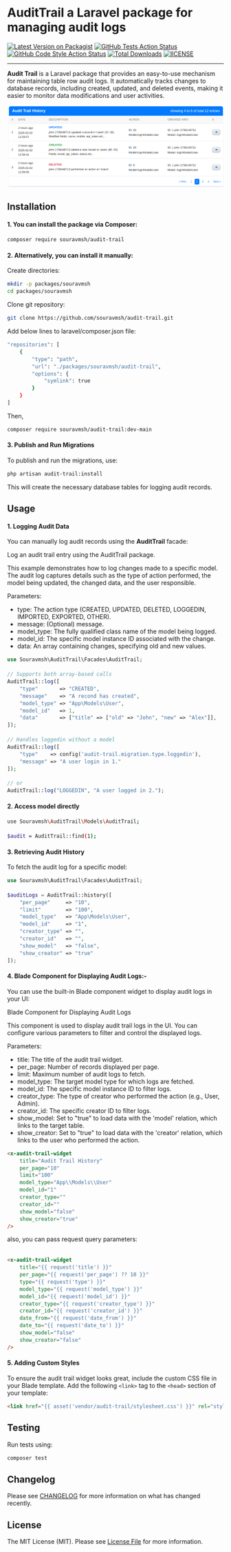 # AuditTrail a Laravel package for managing audit logs

[![Latest Version on Packagist](https://img.shields.io/packagist/v/souravmsh/audit-trail.svg?style=flat-square)](https://packagist.org/packages/souravmsh/audit-trail)
[![GitHub Tests Action Status](https://img.shields.io/github/actions/workflow/status/souravmsh/audit-trail/run-tests.yml?branch=main&label=tests&style=flat-square)](https://github.com/souravmsh/audit-trail/actions?query=workflow%3Arun-tests+branch%3Amain)
[![GitHub Code Style Action Status](https://img.shields.io/github/actions/workflow/status/souravmsh/audit-trail/fix-php-code-style-issues.yml?branch=main&label=code%20style&style=flat-square)](https://github.com/souravmsh/audit-trail/actions?query=workflow%3A"Fix+PHP+code+style+issues"+branch%3Amain)
[![Total Downloads](https://img.shields.io/packagist/dt/souravmsh/audit-trail.svg?style=flat-square)](https://packagist.org/packages/souravmsh/audit-trail)
[![lICENSE](https://img.shields.io/packagist/l/souravmsh/audit-trail)](https://github.com/souravmsh/audit-trail/blob/master/LICENSE.MD)

---
<b>Audit Trail</b> is a Laravel package that provides an easy-to-use mechanism for maintaining table row audit logs. It automatically tracks changes to database records, including created, updated, and deleted events, making it easier to monitor data modifications and user activities.

![Preview](public/preview.png)

## Installation
#### 1. You can install the package via Composer:

```bash
composer require souravmsh/audit-trail
```

#### 2. Alternatively, you can install it manually:
Create directories:
```bash
mkdir -p packages/souravmsh
cd packages/souravmsh
```
Clone git repository:
```bash
git clone https://github.com/souravmsh/audit-trail.git
```
Add below lines to laravel/composer.json file:
```bash
"repositories": [
    {
        "type": "path",
        "url": "./packages/souravmsh/audit-trail",
        "options": {
            "symlink": true
        }
    }
]
```
Then,
```bash
composer require souravmsh/audit-trail:dev-main

```
#### 3. Publish and Run Migrations

To publish and run the migrations, use:

```bash
php artisan audit-trail:install
```
This will create the necessary database tables for logging audit records.

## Usage
#### 1. Logging Audit Data

You can manually log audit records using the <b>AuditTrail</b> facade:

Log an audit trail entry using the AuditTrail package.

This example demonstrates how to log changes made to a specific model.
The audit log captures details such as the type of action performed, 
the model being updated, the changed data, and the user responsible.

Parameters:
- type: The action type (CREATED, UPDATED, DELETED, LOGGEDIN, IMPORTED, EXPORTED, OTHER).
- message: (Optional) message.
- model_type: The fully qualified class name of the model being logged.
- model_id: The specific model instance ID associated with the change.
- data: An array containing changes, specifying old and new values.

```php
use Souravmsh\AuditTrail\Facades\AuditTrail;
        
// Supports both array-based calls
AuditTrail::log([
    "type"       => "CREATED",
    "message"    => "A recond has created",
    "model_type" => "App\Models\User",
    "model_id"   => 1,
    "data"       => ["title" => ["old" => "John", "new" => "Alex"]],
]);

// Handles loggedin without a model
AuditTrail::log([
    "type"    => config('audit-trail.migration.type.loggedin'),
    "message" => "A user login in 1."
]);

// or
AuditTrail::log("LOGGEDIN", "A user logged in 2.");
```

#### 2. Access model directly
```bash
use Souravmsh\AuditTrail\Models\AuditTrail;

$audit = AuditTrail::find(1);

```

#### 3. Retrieving Audit History
To fetch the audit log for a specific model:

```php
use Souravmsh\AuditTrail\Facades\AuditTrail;

$auditLogs = AuditTrail::history([
    "per_page"     => "10",
    "limit"        => "100",
    "model_type"   => "App\Models\User",
    "model_id"     => "1",
    "creator_type" => "",
    "creator_id"   => "",
    "show_model"   => "false",
    "show_creator" => "true"
]);
```

#### 4. Blade Component for Displaying Audit Logs:-
You can use the built-in Blade component widget to display audit logs in your UI:

Blade Component for Displaying Audit Logs

This component is used to display audit trail logs in the UI.
You can configure various parameters to filter and control the displayed logs.

Parameters:
- title: The title of the audit trail widget.
- per_page: Number of records displayed per page.
- limit: Maximum number of audit logs to fetch.
- model_type: The target model type for which logs are fetched.
- model_id: The specific model instance ID to filter logs.
- creator_type: The type of creator who performed the action (e.g., User, Admin).
- creator_id: The specific creator ID to filter logs.
- show_model: Set to "true" to load data with the 'model' relation, which links to the target table.
- show_creator: Set to "true" to load data with the 'creator' relation, which links to the user who performed the action.

```html
<x-audit-trail-widget 
    title="Audit Trail History"
    per_page="10"
    limit="100"
    model_type="App\\Models\\User"
    model_id="1"
    creator_type=""
    creator_id=""
    show_model="false" 
    show_creator="true" 
/>
```
also, you can pass request query parameters:
```html

<x-audit-trail-widget 
    title="{{ request('title') }}"
    per_page="{{ request('per_page') ?? 10 }}"
    type="{{ request('type') }}"
    model_type="{{ request('model_type') }}"
    model_id="{{ request('model_id') }}"
    creator_type="{{ request('creator_type') }}"
    creator_id="{{ request('creator_id') }}"
    date_from="{{ request('date_from') }}"
    date_to="{{ request('date_to') }}"
    show_model="false" 
    show_creator="false" 
/>
```

#### 5. Adding Custom Styles
To ensure the audit trail widget looks great, include the custom CSS file in your Blade template. Add the following `<link>` tag to the `<head>` section of your template:

```html
<link href="{{ asset('vendor/audit-trail/stylesheet.css') }}" rel="stylesheet">
```

## Testing
Run tests using:

```bash
composer test
```

## Changelog

Please see [CHANGELOG](CHANGELOG.md) for more information on what has changed recently.


## License

The MIT License (MIT). Please see [License File](LICENSE.md) for more information.
